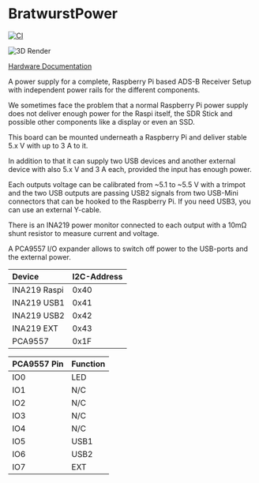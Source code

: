 # BratwurstPower

[![CI](https://github.com/Qeteshpony/BratwurstPower/actions/workflows/ci.yml/badge.svg?branch=main)](https://github.com/Qeteshpony/BratwurstPower/actions/workflows/ci.yml)

![3D Render](https://qeteshpony.github.io/BratwurstPower/3D/BratwurstPower-3D_top.png)

[Hardware Documentation](https://qeteshpony.github.io/BratwurstPower)

A power supply for a complete, Raspberry Pi based ADS-B Receiver Setup with independent power rails for the different components.

We sometimes face the problem that a normal Raspberry Pi power supply does not deliver enough power for the Raspi itself, the SDR Stick and possible other components like a display or even an SSD. 

This board can be mounted underneath a Raspberry Pi and deliver stable 5.x V with up to 3 A to it. 

In addition to that it can supply two USB devices and another external device with also 5.x V and 3 A each, provided the input has enough power. 

Each outputs voltage can be calibrated from ~5.1 to ~5.5 V with a trimpot and the two USB outputs are passing USB2 signals from two USB-Mini connectors that can be hooked to the Raspberry Pi. If you need USB3, you can use an external Y-cable. 

There is an INA219 power monitor connected to each output with a 10mΩ shunt resistor to measure current and voltage. 

A PCA9557 I/O expander allows to switch off power to the USB-ports and the external power.

| Device  | I2C-Address |
|:----------|:----------|
| INA219 Raspi | 0x40   |
| INA219 USB1  | 0x41   |
| INA219 USB2  | 0x42   |
| INA219 EXT   | 0x43   |
| PCA9557      | 0x1F   |

| PCA9557 Pin | Function |
|:----------|:----------|
| IO0 | LED |
| IO1 | N/C |
| IO2 | N/C |
| IO3 | N/C |
| IO4 | N/C |
| IO5 | USB1 |
| IO6 | USB2 |
| IO7 | EXT |

